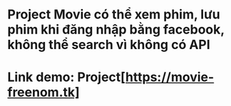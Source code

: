 # Project Movie có thể xem phim, lưu phim khi đăng nhập bằng facebook, không thể search vì không có API

# Link demo: Project[https://movie-freenom.tk]
